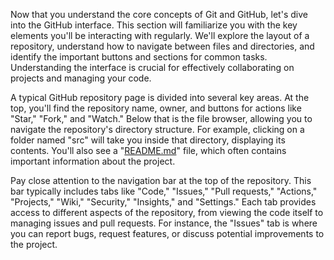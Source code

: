 Now that you understand the core concepts of Git and GitHub, let's dive into the GitHub interface. This section will familiarize you with the key elements you'll be interacting with regularly. We'll explore the layout of a repository, understand how to navigate between files and directories, and identify the important buttons and sections for common tasks. Understanding the interface is crucial for effectively collaborating on projects and managing your code.

A typical GitHub repository page is divided into several key areas. At the top, you'll find the repository name, owner, and buttons for actions like "Star," "Fork," and "Watch." Below that is the file browser, allowing you to navigate the repository's directory structure. For example, clicking on a folder named "src" will take you inside that directory, displaying its contents. You'll also see a "[README.md](http://README.md)" file, which often contains important information about the project.

Pay close attention to the navigation bar at the top of the repository. This bar typically includes tabs like "Code," "Issues," "Pull requests," "Actions," "Projects," "Wiki," "Security," "Insights," and "Settings." Each tab provides access to different aspects of the repository, from viewing the code itself to managing issues and pull requests. For instance, the "Issues" tab is where you can report bugs, request features, or discuss potential improvements to the project.